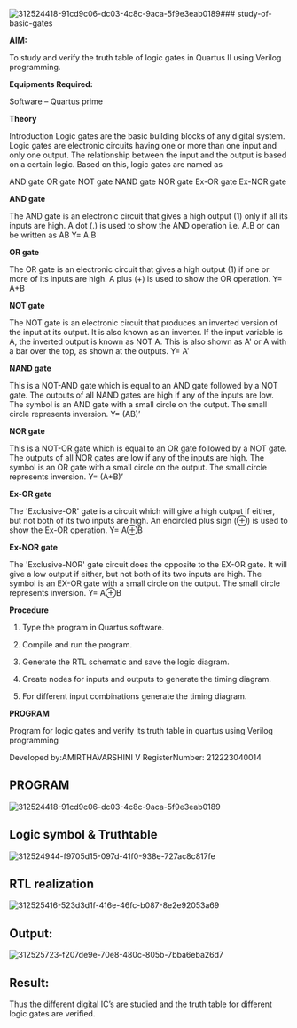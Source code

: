 ![312524418-91cd9c06-dc03-4c8c-9aca-5f9e3eab0189](https://github.com/amirthaviswanathan05/study-of-basic-gates/assets/149035397/f0ef915a-a8e7-44b8-bc9d-52a9f04d170c)### study-of-basic-gates

**AIM:** 

To study and verify the truth table of logic gates in Quartus II using Verilog programming.

**Equipments Required:**

Software – Quartus prime 

**Theory**

Introduction Logic gates are the basic building blocks of any digital system. Logic gates are electronic circuits having one or more than one input and only one output. The relationship between the input and the output is based on a certain logic. Based on this, logic gates are named as

AND gate OR gate NOT gate NAND gate NOR gate Ex-OR gate Ex-NOR gate

**AND gate**

The AND gate is an electronic circuit that gives a high output (1) only if all its inputs are high. A dot (.) is used to show the AND operation i.e. A.B or can be written as AB
Y= A.B

**OR gate** 

The OR gate is an electronic circuit that gives a high output (1) if one or more of its inputs are high. A plus (+) is used to show the OR operation.
Y= A+B

**NOT gate**

The NOT gate is an electronic circuit that produces an inverted version of the input at its output. It is also known as an inverter. If the input variable is A, the inverted output is known as NOT A. This is also shown as A' or A with a bar over the top, as shown at the outputs.
Y= A'

**NAND gate**

This is a NOT-AND gate which is equal to an AND gate followed by a NOT gate. The outputs of all NAND gates are high if any of the inputs are low. The symbol is an AND gate with a small circle on the output. The small circle represents inversion.
Y= (AB)’

**NOR gate**

This is a NOT-OR gate which is equal to an OR gate followed by a NOT gate. The outputs of all NOR gates are low if any of the inputs are high. The symbol is an OR gate with a small circle on the output. The small circle represents inversion.
Y= (A+B)’

**Ex-OR gate**

The 'Exclusive-OR' gate is a circuit which will give a high output if either, but not both of its two inputs are high. An encircled plus sign (⊕) is used to show the Ex-OR operation.
Y= A⊕B

**Ex-NOR gate**

The 'Exclusive-NOR' gate circuit does the opposite to the EX-OR gate. It will give a low output if either, but not both of its two inputs are high. The symbol is an EX-OR gate with a small circle on the output. The small circle represents inversion.
Y= A⊕B

**Procedure** 

1.	Type the program in Quartus software.

2.	Compile and run the program.

3.	Generate the RTL schematic and save the logic diagram.

4.	Create nodes for inputs and outputs to generate the timing diagram.

5.	For different input combinations generate the timing diagram.


**PROGRAM**

Program for logic gates and verify its truth table in quartus using Verilog programming

 Developed by:AMIRTHAVARSHINI V RegisterNumber: 212223040014

## PROGRAM
![312524418-91cd9c06-dc03-4c8c-9aca-5f9e3eab0189](https://github.com/amirthaviswanathan05/study-of-basic-gates/assets/149035397/f60ca1fc-49be-4e9f-8527-2ff7aea91732)


## Logic symbol & Truthtable
![312524944-f9705d15-097d-41f0-938e-727ac8c817fe](https://github.com/amirthaviswanathan05/study-of-basic-gates/assets/149035397/afd50340-e68f-4779-a59a-fdd4cf927bee)


## RTL realization 

![312525416-523d3d1f-416e-46fc-b087-8e2e92053a69](https://github.com/amirthaviswanathan05/study-of-basic-gates/assets/149035397/240dcbc2-04ff-4fa1-a7ac-702c75144584)

## Output:

![312525723-f207de9e-70e8-480c-805b-7bba6eba26d7](https://github.com/amirthaviswanathan05/study-of-basic-gates/assets/149035397/8c2a01fa-7cfb-4411-a938-efbce0f96ba3)



## Result: 
Thus the different digital IC’s are studied and the truth table for different logic gates are verified.
